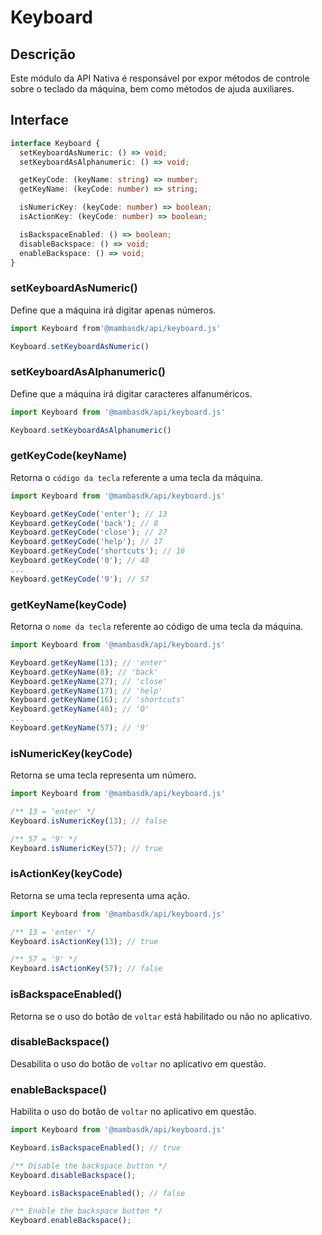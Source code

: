 # Keyboard

## Descrição

Este módulo da API Nativa é responsável por expor métodos de controle sobre o teclado da máquina, bem como métodos de ajuda auxiliares.

## Interface

```ts
interface Keyboard {
  setKeyboardAsNumeric: () => void;
  setKeyboardAsAlphanumeric: () => void;

  getKeyCode: (keyName: string) => number;
  getKeyName: (keyCode: number) => string;

  isNumericKey: (keyCode: number) => boolean;
  isActionKey: (keyCode: number) => boolean;

  isBackspaceEnabled: () => boolean;
  disableBackspace: () => void;
  enableBackspace: () => void;
}
```

### setKeyboardAsNumeric()

Define que a máquina irá digitar apenas números.

```js
import Keyboard from'@mambasdk/api/keyboard.js'

Keyboard.setKeyboardAsNumeric()
```

### setKeyboardAsAlphanumeric()

Define que a máquina irá digitar caracteres alfanuméricos.

```js
import Keyboard from '@mambasdk/api/keyboard.js'

Keyboard.setKeyboardAsAlphanumeric()
```

### getKeyCode(keyName)

Retorna o `código da tecla` referente a uma tecla da máquina.

```js
import Keyboard from '@mambasdk/api/keyboard.js'

Keyboard.getKeyCode('enter'); // 13
Keyboard.getKeyCode('back'); // 8
Keyboard.getKeyCode('close'); // 27
Keyboard.getKeyCode('help'); // 17
Keyboard.getKeyCode('shortcuts'); // 16
Keyboard.getKeyCode('0'); // 48
...
Keyboard.getKeyCode('9'); // 57
```

### getKeyName(keyCode)

Retorna o `nome da tecla` referente ao código de uma tecla da máquina.

```js
import Keyboard from '@mambasdk/api/keyboard.js'

Keyboard.getKeyName(13); // 'enter'
Keyboard.getKeyName(8); // 'back'
Keyboard.getKeyName(27); // 'close'
Keyboard.getKeyName(17); // 'help'
Keyboard.getKeyName(16); // 'shortcuts'
Keyboard.getKeyName(48); // '0'
...
Keyboard.getKeyName(57); // '9'
```

### isNumericKey(keyCode)

Retorna se uma tecla representa um número.

```js
import Keyboard from '@mambasdk/api/keyboard.js'

/** 13 = 'enter' */
Keyboard.isNumericKey(13); // false

/** 57 = '9' */
Keyboard.isNumericKey(57); // true
```

### isActionKey(keyCode)

Retorna se uma tecla representa uma ação.

```js
import Keyboard from '@mambasdk/api/keyboard.js'

/** 13 = 'enter' */
Keyboard.isActionKey(13); // true

/** 57 = '9' */
Keyboard.isActionKey(57); // false
```

### isBackspaceEnabled()

Retorna se o uso do botão de `voltar` está habilitado ou não no aplicativo.

### disableBackspace()

Desabilita o uso do botão de `voltar` no aplicativo em questão.

### enableBackspace()

Habilita o uso do botão de `voltar` no aplicativo em questão.

```js
import Keyboard from '@mambasdk/api/keyboard.js'

Keyboard.isBackspaceEnabled(); // true

/** Disable the backspace button */
Keyboard.disableBackspace();

Keyboard.isBackspaceEnabled(); // false

/** Enable the backspace button */
Keyboard.enableBackspace();
```
